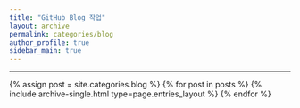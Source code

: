 ```yaml
---
title: "GitHub Blog 작업"
layout: archive
permalink: categories/blog
author_profile: true
sidebar_main: true
---
```


***

{% assign post = site.categories.blog %}
{% for post in posts %} {% include archive-single.html type=page.entries_layout %} {% endfor %}